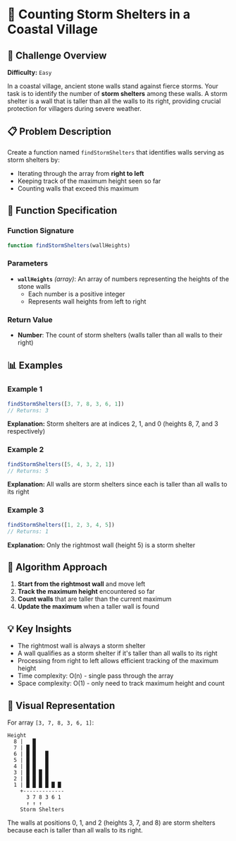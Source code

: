 # 🌊 Counting Storm Shelters in a Coastal Village

## 🎯 Challenge Overview
**Difficulty:** `Easy`

In a coastal village, ancient stone walls stand against fierce storms. Your task is to identify the number of **storm shelters** among these walls. A storm shelter is a wall that is taller than all the walls to its right, providing crucial protection for villagers during severe weather.

## 📋 Problem Description

Create a function named `findStormShelters` that identifies walls serving as storm shelters by:
- Iterating through the array from **right to left**
- Keeping track of the maximum height seen so far
- Counting walls that exceed this maximum

## 🔧 Function Specification

### Function Signature
```javascript
function findStormShelters(wallHeights)
```

### Parameters
- **`wallHeights`** *(array)*: An array of numbers representing the heights of the stone walls
  - Each number is a positive integer
  - Represents wall heights from left to right

### Return Value
- **Number**: The count of storm shelters (walls taller than all walls to their right)

## 📊 Examples

### Example 1
```javascript
findStormShelters([3, 7, 8, 3, 6, 1])
// Returns: 3
```
**Explanation:** Storm shelters are at indices 2, 1, and 0 (heights 8, 7, and 3 respectively)

### Example 2
```javascript
findStormShelters([5, 4, 3, 2, 1])
// Returns: 5
```
**Explanation:** All walls are storm shelters since each is taller than all walls to its right

### Example 3
```javascript
findStormShelters([1, 2, 3, 4, 5])
// Returns: 1
```
**Explanation:** Only the rightmost wall (height 5) is a storm shelter

## 🧠 Algorithm Approach

1. **Start from the rightmost wall** and move left
2. **Track the maximum height** encountered so far
3. **Count walls** that are taller than the current maximum
4. **Update the maximum** when a taller wall is found

## 💡 Key Insights

- The rightmost wall is always a storm shelter
- A wall qualifies as a storm shelter if it's taller than all walls to its right
- Processing from right to left allows efficient tracking of the maximum height
- Time complexity: O(n) - single pass through the array
- Space complexity: O(1) - only need to track maximum height and count

## 🎨 Visual Representation

For array `[3, 7, 8, 3, 6, 1]`:

```
Height
  8 |   █
  7 | █ █
  6 | █ █   █
  5 | █ █   █
  4 | █ █   █
  3 | █ █ █ █
  2 | █ █ █ █
  1 | █ █ █ █ █ █
    +-------------
      3 7 8 3 6 1
      ↑ ↑ ↑     
    Storm Shelters
```

The walls at positions 0, 1, and 2 (heights 3, 7, and 8) are storm shelters because each is taller than all walls to its right.
